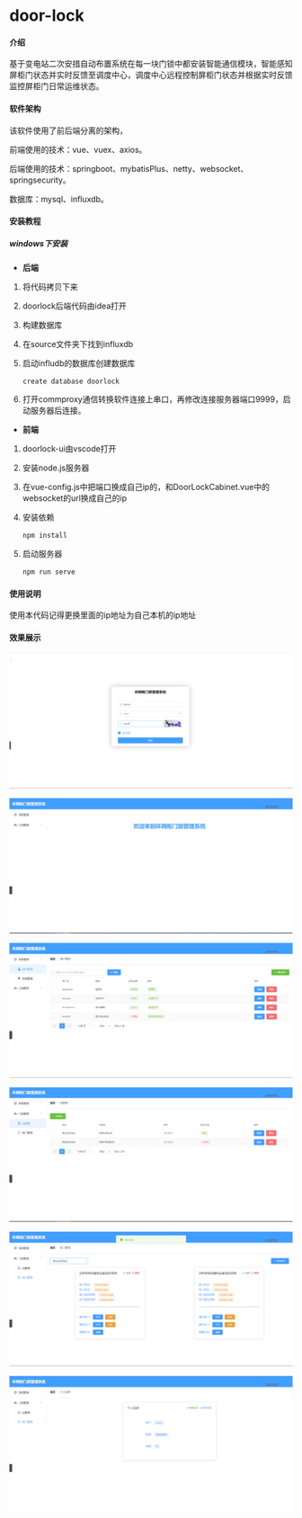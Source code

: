 # door-lock

#### 介绍

基于变电站二次安措自动布置系统在每一块门锁中都安装智能通信模块，智能感知屏柜门状态并实时反馈至调度中心，调度中心远程控制屏柜门状态并根据实时反馈监控屏柜门日常运维状态。

#### 软件架构

该软件使用了前后端分离的架构，

前端使用的技术：vue、vuex、axios。

后端使用的技术：springboot、mybatisPlus、netty、websocket、springsecurity。

数据库：mysql、influxdb。

#### 安装教程

##### windows下安装

- **后端**

1. 将代码拷贝下来

2. doorlock后端代码由idea打开

3. 构建数据库

4. 在source文件夹下找到influxdb

5. 启动infludb的数据库创建数据库

   ```mysql
   create database doorlock
   ```

   

6. 打开commproxy通信转换软件连接上串口，再修改连接服务器端口9999，启动服务器后连接。

- **前端**

1. doorlock-ui由vscode打开

2. 安装node.js服务器

3. 在vue-config.js中把端口换成自己ip的，和DoorLockCabinet.vue中的websocket的url换成自己的ip

4. 安装依赖

   ```bash
   npm install
   ```

   

5. 启动服务器

   ```bash
   npm run serve
   ```

   

#### 使用说明

使用本代码记得更换里面的ip地址为自己本机的ip地址



#### 效果展示

![image-20220324171118171](./image-20220324171118171.png)

![image-20220324171152661](./image-20220324171152661.png)

![image-20220324171207122](./image-20220324171207122.png)

![](./image-20220324171233706.png)

![image-20220324171251371](./image-20220324171251371.png)

![image-20220324171309381](./image-20220324171309381.png)